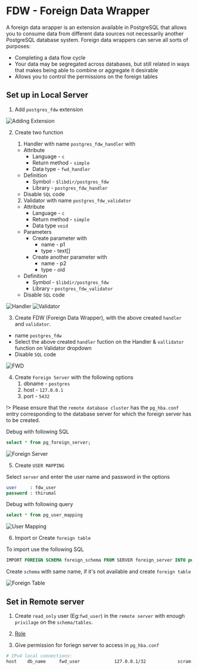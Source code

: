 # FDW - Foreign Data Wrapper

A foreign data wrapper is an extension available in PostgreSQL that allows you to consume data from different data sources not necessarily another PostgreSQL database system. Foreign data wrappers can serve all sorts of purposes:

* Completing a data flow cycle
* Your data may be segregated across databases, but still related in ways that makes being able to combine or aggregate it desirable
* Allows you to control the permissions on the foreign tables

## Set up in Local Server

1. Add `postgres_fdw` extension

![Adding Extension](./img/fwd/fwd_extension.png)

2. Create two function
    1. Handler with name `postgres_fdw_handler` with 
      * Attribute
        * Language - `c`
        * Return method - `simple`
        * Data type - `fwd_handler`
      * Definition
        * Symbol - `$libdir/postgres_fdw`
        * Library - `postgres_fdw_handler`
      * Disable `SQL` code

    2. Validator with name `postgres_fdw_validator`
      * Attribute
        * Language - `c`
        * Return method - `simple`
        * Data type `void`
      * Parameters
        * Create parameter with
          - name - p1
          - type - text[]
        * Create another parameter with 
          - name - p2
          - type - oid
      * Definition
        * Symbol - `$libdir/postgres_fdw`
        * Library - `postgres_fdw_validator`
      * Disable `SQL` code


![Handler](./img/fwd/fwd_func_handler.png)
![Validator](./img/fwd/fwd_func_validator.png)

3. Create FDW (Foreign  Data Wrapper), with the above created `handler` and `validator`.

  * name `postgres_fdw`
  * Select the above created `handler` fuction on the Handler & `vallidator` function on Validator dropdown
  * Disable `SQL` code

![FWD](./img/fwd/fwd.png)

4. Create `Foreign Server` with the following options
    1. dbname - `postgres`
    2. host   - `127.0.0.1`
    3. port   - `5432`

!> Please ensure that the `remote database cluster` has the `pg_hba.conf` entry corresponding to the database server for which the foreign server has to be created.

Debug with following SQL

```sql
select * from pg_foreign_server;
```

![Foreign Server](./img/fwd/fwd_server.png)

5. Create `USER MAPPING`

  Select `server` and enter the user name and password in the options

  ```sql
user     : fdw_user
password : thirumal
  ```

Debug with following query

```sql
select * from pg_user_mapping
```

![User Mapping](./img/fwd/user_mapping.png)

6. Import or Create `foreign table`

 To import use the following SQL

 ```sql
IMPORT FOREIGN SCHEMA foreign_schema FROM SERVER foreign_server INTO public;
 ```

 Create `schema` with same name, if it's not available and create `foreign table`

 ![Foreign Table](./img/fwd/foreign_table.png)

## Set in Remote server

1. Create `read_only` user (Eg:`fwd_user`) in the `remote server` with enough `privilage` on the `schema/tables`.

2. [Role](/pgmodeler/Role.md)

3. Give permission for foriegn server to access in `pg_hba.conf`

```bash
# IPv4 local connections:
host    db_name     fwd_user             127.0.0.1/32            scram-sha-256
```
